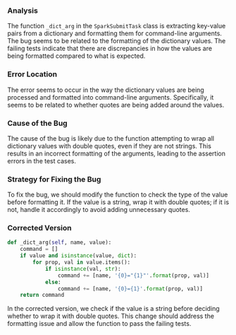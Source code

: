 ### Analysis
The function `_dict_arg` in the `SparkSubmitTask` class is extracting key-value pairs from a dictionary and formatting them for command-line arguments. The bug seems to be related to the formatting of the dictionary values. The failing tests indicate that there are discrepancies in how the values are being formatted compared to what is expected.

### Error Location
The error seems to occur in the way the dictionary values are being processed and formatted into command-line arguments. Specifically, it seems to be related to whether quotes are being added around the values.

### Cause of the Bug
The cause of the bug is likely due to the function attempting to wrap all dictionary values with double quotes, even if they are not strings. This results in an incorrect formatting of the arguments, leading to the assertion errors in the test cases.

### Strategy for Fixing the Bug
To fix the bug, we should modify the function to check the type of the value before formatting it. If the value is a string, wrap it with double quotes; if it is not, handle it accordingly to avoid adding unnecessary quotes.

### Corrected Version
```python
def _dict_arg(self, name, value):
    command = []
    if value and isinstance(value, dict):
        for prop, val in value.items():
            if isinstance(val, str):
                command += [name, '{0}="{1}"'.format(prop, val)]
            else:
                command += [name, '{0}={1}'.format(prop, val)]
    return command
```

In the corrected version, we check if the value is a string before deciding whether to wrap it with double quotes. This change should address the formatting issue and allow the function to pass the failing tests.